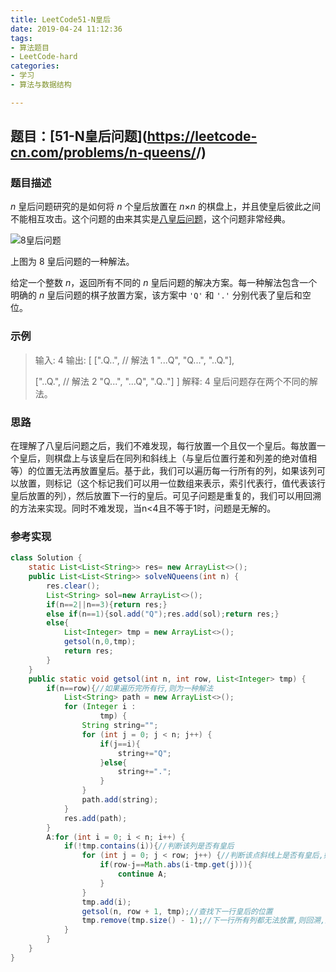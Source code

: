 ```yaml
---
title: LeetCode51-N皇后
date: 2019-04-24 11:12:36
tags:
- 算法题目
- LeetCode-hard
categories:
- 学习
- 算法与数据结构

---
```


## 题目：[51-N皇后问题](<https://leetcode-cn.com/problems/n-queens/>/)

### **题目描述**

*n* 皇后问题研究的是如何将 *n* 个皇后放置在 *n*×*n* 的棋盘上，并且使皇后彼此之间不能相互攻击。这个问题的由来其实是[八皇后问题](https://zh.wikipedia.org/zh-hans/%E5%85%AB%E7%9A%87%E5%90%8E%E9%97%AE%E9%A2%98)，这个问题非常经典。

![8皇后问题](https://odyc3g.ch.files.1drv.com/y4mQRaqVnNn-u0-EdEAPXFFzfKa0ni8fJOmRoG8BEptM7CvwDqnczU095pweUYBpTToAmEPhntHt9Oliq7Yv6ahJfl_X0hvTcEOudvmjINbbojrFHdEKfxJqYSyVMnQDGD_MpRdPADSrFz05iWq3SD4eXms83-hKGBh1UkWDHMqeX7Fe2k-V_aNbAsgBnLgVkXVxL33uQWJRdgqH-GQiBpHFw?width=258&height=276&cropmode=none)

上图为 8 皇后问题的一种解法。

给定一个整数 *n*，返回所有不同的 *n* 皇后问题的解决方案。每一种解法包含一个明确的 *n* 皇后问题的棋子放置方案，该方案中 `'Q'` 和 `'.'` 分别代表了皇后和空位。

### **示例**

> 输入: 4
> 输出: [
>  [".Q..",  // 解法 1
>   "...Q",
>   "Q...",
>   "..Q."],
>
>  ["..Q.",  // 解法 2
>   "Q...",
>   "...Q",
>   ".Q.."]
> ]
> 解释: 4 皇后问题存在两个不同的解法。

### **思路**

在理解了八皇后问题之后，我们不难发现，每行放置一个且仅一个皇后。每放置一个皇后，则棋盘上与该皇后在同列和斜线上（与皇后位置行差和列差的绝对值相等）的位置无法再放置皇后。基于此，我们可以遍历每一行所有的列，如果该列可以放置，则标记（这个标记我们可以用一位数组来表示，索引代表行，值代表该行皇后放置的列），然后放置下一行的皇后。可见子问题是重复的，我们可以用回溯的方法来实现。同时不难发现，当n<4且不等于1时，问题是无解的。

### **参考实现**

```java
class Solution {
    static List<List<String>> res= new ArrayList<>();
    public List<List<String>> solveNQueens(int n) {
        res.clear();
        List<String> sol=new ArrayList<>();
        if(n==2||n==3){return res;}
        else if(n==1){sol.add("Q");res.add(sol);return res;}
        else{
            List<Integer> tmp = new ArrayList<>();
            getsol(n,0,tmp);
            return res;
        }
    }
    public static void getsol(int n, int row, List<Integer> tmp) {
        if(n==row){//如果遍历完所有行,则为一种解法
            List<String> path = new ArrayList<>();
            for (Integer i :
                    tmp) {
                String string="";
                for (int j = 0; j < n; j++) {
                    if(j==i){
                        string+="Q";
                    }else{
                        string+=".";
                    }
                }
                path.add(string);
            }
            res.add(path);
        }
        A:for (int i = 0; i < n; i++) {
            if(!tmp.contains(i)){//判断该列是否有皇后
                for (int j = 0; j < row; j++) {//判断该点斜线上是否有皇后,如果有,则继续下一列
                    if(row-j==Math.abs(i-tmp.get(j))){
                        continue A;
                    }
                }
                tmp.add(i);
                getsol(n, row + 1, tmp);//查找下一行皇后的位置
                tmp.remove(tmp.size() - 1);//下一行所有列都无法放置,则回溯,进入当前行下一列
            }
        }
    }
}
```